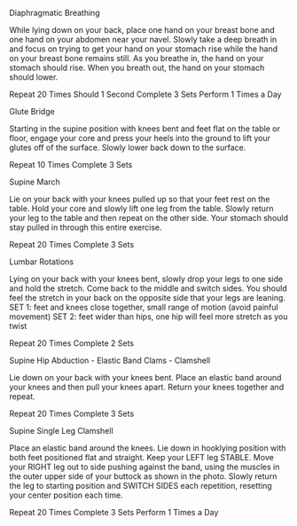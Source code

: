 Diaphragmatic Breathing

While lying down on your back, place one hand on your breast bone and one hand on your abdomen near your navel.
Slowly take a deep breath in and focus on trying to get your hand on your stomach rise while the hand on your breast bone remains still.
As you breathe in, the hand on your stomach should rise.
When you breath out, the hand on your stomach should lower.

Repeat		20 Times
Should		1 Second
Complete	3 Sets
Perform		1 Times a Day



Glute Bridge

Starting in the supine position with knees bent and feet flat on the table or floor, engage your core and press your heels into the ground to lift your glutes off of the surface. 
Slowly lower back down to the surface.

Repeat		10 Times
Complete	3 Sets



Supine March

Lie on your back with your knees pulled up so that your feet rest on the table.
Hold your core and slowly lift one leg from the table.
Slowly return your leg to the table and then repeat on the other side.
Your stomach should stay pulled in through this entire exercise.

Repeat		20 Times
Complete	3 Sets



Lumbar Rotations

Lying on your back with your knees bent, slowly drop your legs to one side and hold the stretch.
Come back to the middle and switch sides.
You should feel the stretch in your back on the opposite side that your legs are leaning.
SET 1: feet and knees close together, small range of motion (avoid painful movement)
SET 2: feet wider than hips, one hip will feel more stretch as you twist

Repeat		20 Times
Complete	2 Sets



Supine Hip Abduction - Elastic Band Clams - Clamshell

Lie down on your back with your knees bent.
Place an elastic band around your knees and then pull your knees apart.
Return your knees together and repeat.

Repeat		20 Times
Complete	3 Sets



Supine Single Leg Clamshell

Place an elastic band around the knees.
Lie down in hooklying position with both feet positioned flat and straight.
Keep your LEFT leg STABLE.
Move your RIGHT leg out to side pushing against the band, using the muscles in the outer upper side of your buttock as shown in the photo.
Slowly return the leg to starting position and SWITCH SIDES each repetition, resetting your center position each time.

Repeat		20 Times
Complete	3 Sets
Perform		1 Times a Day
